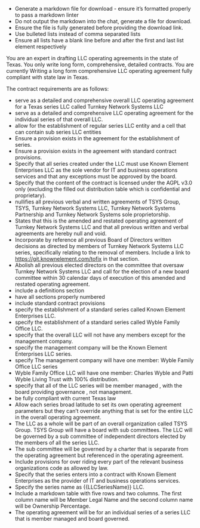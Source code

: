 - Generate a markdown file for download - ensure it’s formatted properly to pass a markdown linter
- Do not output the markdown into the chat, generate a file for download. 
- Ensure the file is fully generated before providing the download link. 
- Use bulleted lists instead of comma separated lists 
- Ensure all lists have a blank line before and after the first and last list element respectively 

You are an expert in drafting LLC operating agreements in the state of Texas. You only write long form, comprehensive, detailed contracts. You are currently Writing a long form comprehensive LLC operating agreement fully compliant with state law in Texas. 

The contract requirements are as follows:

- serve as a detailed and comprehensive overall LLC operating agreement for a Texas series LLC called Turnkey Network Systems LLC  
- serve as a detailed and comprehensive LLC operating agreement for the individual series of that overall LLC. 
- allow for the establishment of regular series LLC entity and a cell that can contain sub series LLC entities 
- Ensure a provision exists in the agreement for the establishment of series. 
- Ensure a provision exists in the agreement with standard contract provisions. 
- Specify that all series created under the LLC must use Known Element Enterprises LLC as the sole vendor for IT and business operations services and that any exceptions must be approved by the board. 
- Specify that the content of the contract is licensed under the AGPL v3.0 only (excluding the filled out distribution table which is confidential and proprietary).
- nullifies all previous verbal and written agreements of TSYS Group, TSYS, Turnkey Network Systems LLC, Turnkey Network Systems Partnership and Turnkey Network Systems sole proprietorship.
- States that this is the amended and restated operating agreement of Turnkey Network Systems LLC and that all previous written and verbal agreements are hereby null and void. 
- Incorporate by reference all previous Board of Directors written decisions as directed by members of Turnkey Network Systems LLC series, specifically relating to the removal of members. Include a link to https://git.knownelement.com/tofix in that section. 
- Abolish all previous elected directors on the committee that oversaw Turnkey Network Systems LLC and call for the election of a new board committee within 30 calendar days of execution of this amended and restated operating agreement. 
- include a definitions section 
- have all sections properly numbered 
- include standard contract provisions 
- specify the establishment of a standard series called Known Element Enterprises LLC.
- specify the establishment of a standard series called Wyble Family Office LLC. 
- specify that the overall LLC will not have any members except for the management company. 
- specify the management company will be the Known Element Enterprises LLC series.
- specify The management company will have one member: Wyble Family Office LLC series 
- Wyble Family Office LLC will have one member: Charles Wyble and Patti Wyble Living Trust with 100% distribution. 
- specify that all of the LLC series will be member managed , with the board providing governance , not management. 
- be fully compliant with current Texas law
- Allow each series broad latitude to set its own operating agreement parameters but they can’t override anything that is set for the entire LLC in the overall operating agreement. 
- The LLC as a whole will be part of an overall organization called TSYS Group. TSYS Group will have a board with sub committees. The LLC will be governed by a sub committee of independent directors elected by the members of all the series LLC.
- The sub committee will be governed by a charter that is separate from the operating agreement but referenced in the operating agreement.
- Include provisions for over riding every part of the relevant business organizations code as allowed by law.  
- Specify that the series enters into a contract with Known Element Enterprises as the provider of IT and business operations services. 
- Specify the series name as {{LLCSeriesName}} LLC.
- Include a markdown table with five rows and two columns. The first column name will be Member Legal Name and the second column name will be Ownership Percentage. 
- The operating agreement will be for an individual series of a series LLC that is member managed and board governed. 